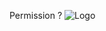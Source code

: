 Permission ? 
![Logo]([https://images-wixmp-ed30a86b8c4ca887773594c2.wixmp.com/f/a0fbdbcd-f5f7-43f4-8774-700749f9edf6/d34rk5f-9de037ed-3282-4d95-bc4c-30abb2fed13e.jpg?token=eyJ0eXAiOiJKV1QiLCJhbGciOiJIUzI1NiJ9.eyJzdWIiOiJ1cm46YXBwOjdlMGQxODg5ODIyNjQzNzNhNWYwZDQxNWVhMGQyNmUwIiwiaXNzIjoidXJuOmFwcDo3ZTBkMTg4OTgyMjY0MzczYTVmMGQ0MTVlYTBkMjZlMCIsIm9iaiI6W1t7InBhdGgiOiJcL2ZcL2EwZmJkYmNkLWY1ZjctNDNmNC04Nzc0LTcwMDc0OWY5ZWRmNlwvZDM0cms1Zi05ZGUwMzdlZC0zMjgyLTRkOTUtYmM0Yy0zMGFiYjJmZWQxM2UuanBnIn1dXSwiYXVkIjpbInVybjpzZXJ2aWNlOmZpbGUuZG93bmxvYWQiXX0.If4xqrJ2auJgldKiG-tE8MuQH0Es7hurhL5M8ZIzhKQ](https://morty.ononoki.org/?mortyurl=https%3A%2F%2Flh3.googleusercontent.com%2F-MjsGuAYFTbc%2FUVjjtsjE9bI%2FAAAAAAAAW0M%2F7qTVKnYcMoI%2Fs640%2FVLC-00007.png))

